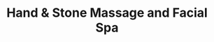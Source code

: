 ---
title: "Hand & Stone Massage and Facial Spa"
url: /hudson/hand-and-stone-massage-and-facial-spa/
shop: massage
---